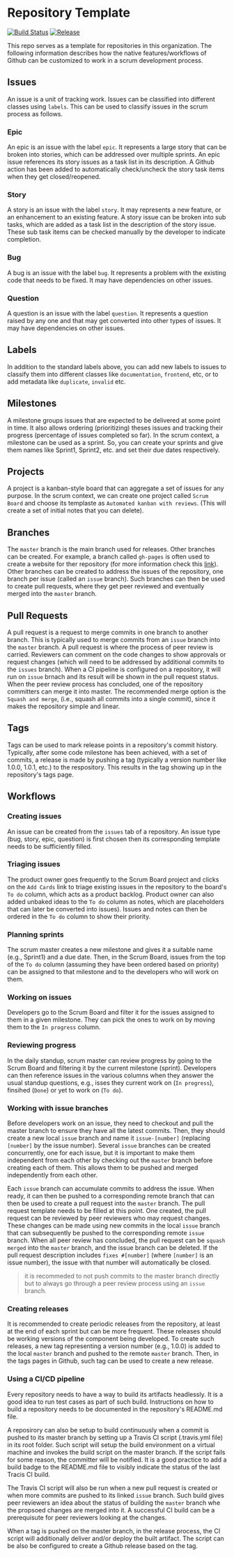 # Repository Template

[![Build Status](https://travis-ci.org/cs130-w21/template.svg?branch=master)](https://travis-ci.org/cs130-w21/template)
[![Release](https://img.shields.io/github/v/release/cs130-w21/template?label=release)](https://github.com/cs130-w21/template/releases/latest)

This repo serves as a template for repositories in this organization. The following information describes how the native features/workflows of Github can be customized to work in a scrum development process.

## Issues

An issue is a unit of tracking work. Issues can be classified into different classes using `labels`. This can be used to classify issues in the scrum process as follows.

### Epic

An epic is an issue with the label `epic`. It represents a large story that can be broken into stories, which can be addressed over multiple sprints. An epic issue references its story issues as a task list in its description. A Github action has been added to automatically check/uncheck the story task items when they get closed/reopened.

### Story

A story is an issue with the label `story`. It may represents a new feature, or an enhancement to an existing feature. A story issue can be broken into sub tasks, which are added as a task list in the description of the story issue. These sub task items can be checked manually by the developer to indicate completion.

### Bug

A bug is an issue with the label `bug`. It represents a problem with the existing code that needs to be fixed. It may have dependencies on other issues.

### Question

A question is an issue with the label `question`. It represents a question raised by any one and that may get converted into other types of issues. It may have dependencies on other issues.

## Labels

In addition to the standard labels above, you can add new labels to issues to classify them into different classes like `documentation`, `frontend`, etc, or to add metadata like `duplicate`, `invalid` etc.

## Milestones

A milestone groups issues that are expected to be delivered at some point in time. It also allows ordering (prioritizing) theses issues and tracking their progress (percentage of issues completed so far). In the scrum context, a milestone can be used as a sprint. So, you can create your sprints and give them names like Sprint1, Sprint2, etc. and set their due dates respectively.

## Projects

A project is a kanban-style board that can aggregate a set of issues for any purpose. In the scrum context, we can create one project called `Scrum Board` and choose its templaste as `Automated kanban with reviews`. (This will create a set of initial notes that you can delete).

## Branches

The `master` branch is the main branch used for releases. Other branches can be created. For example, a branch called `gh-pages` is often used to create a website for ther repository (for more information check this [link](https://pages.github.com/)). Other branches can be created to address the issues of the repository, one branch per issue (called an `issue` branch). Such branches can then be used to create pull requests, where they get peer reviewed and eventually merged into the `master` branch.

## Pull Requests

A pull request is a request to merge commits in one branch to another branch. This is typically used to merge commits from an `issue` branch into the `master` branch. A pull request is where the process of peer review is carried. Reviewers can comment on the code changes to show approvals or request changes (which will need to be addressed by additional commits to the `issues` branch). When a CI pipeline is configured on a repository, it will run on `issue` brnach and its result will be shown in the pull request status. When the peer review process has concluded, one of the repository committers can merge it into master. The recommended merge option is the `Squash and merge`, (i.e., squash all commits into a single commit), since it makes the repository simple and linear.

## Tags

Tags can be used to mark release points in a repository's commit history. Typically, after some code milestone has been achieved, with a set of commits, a release is made by pushing a tag (typically a version number like 1.0.0, 1.0.1, etc.) to the respository. This results in the tag showing up in the repository's tags page.

## Workflows

### Creating issues

An issue can be created from the `issues` tab of a repository. An issue type (bug, story, epic, question) is first chosen then its corresponding template needs to be sufficiently filled.

### Triaging issues

The product owner goes frequently to the Scrum Board project and clicks on the `Add Cards` link to triage existing issues in the repository to the board's `To do` column, which acts as a product backlog. Product owner can also added unbaked ideas to the `To do` column as notes, which are placeholders that can later be converted into issues). Issues and notes can then be ordered in the `To do` column to show their priority.

### Planning sprints

The scrum master creates a new milestone and gives it a suitable name (e.g., Sprint1) and a due date. Then, in the Scrum Board, issues from the top of the `To do` column (assuming they have been ordered based on priority) can be assigned to that milestone and to the developers who will work on them.

### Working on issues

Developers go to the Scrum Board and filter it for the issues assigned to them in a given milestone. They can pick the ones to work on by moving them to the `In progress` column.

### Reviewing progress

In the daily standup, scrum master can review progress by going to the Scrum Board and filtering it by the current milestone (sprint). Developers can then reference issues in the various columns when they answer the usual standup questions, e.g., isses they current work on (`In progress`), finsihed (`Done`) or yet to work on (`To do`).

### Working with issue branches

Before developers work on an issue, they need to checkout and pull the master branch to ensure they have all the latest commits. Then, they should create a new local `issue` branch and name it `issue-[number]` (replacing `[number]` by the issue number). Several `issue` branches can be created concurrently, one for each issue, but it is important to make them independent from each other by checking out the `master` branch before creating each of them. This allows them to be pushed and merged independently from each other.

Each `issue` branch can accumulate commits to address the issue. When ready, it can then be pushed to a corresponding remote branch that can then be used to create a pull request into the `master` branch. The pull request template needs to be filled at this point. One created, the pull request can be reviewed by peer reviewers who may request changes. These changes can be made using new commits in the local `issue` branch that can subsequently be pushed to the corresponding remote `issue` branch. When all peer review has concluded, the pull request can be `squash merged` into the `master` branch, and the issue branch can be deleted. If the pull request description includes `fixes #[number]` (where `[number]` is an issue number), the  issue with that number will automatically be closed.

> it is recommeded to not push commits to the master branch directly but to always go through a peer review process using an `issue` branch.

### Creating releases

It is recommended to create periodic releases from the repository, at least at the end of each sprint but can be more frequent. These releases should be working versions of the component being developed. To create such releases, a new tag representing a version number (e.g., 1.0.0) is added to the local `master` branch and pushed to the remote `master` branch. Then, in the tags pages in Github, such tag can be used to create a new release.

### Using a CI/CD pipeline

Every repository needs to have a way to build its artifacts headlessly. It is a good idea to run test cases as part of such build. Instructions on how to build a repository needs to be documented in the repository's README.md file.

A reposirory can also be setup to build continuously when a commit is pushed to its master branch by setting up a Travis CI script (.travis.yml file) in its root folder. Such script will setup the build environment on a virtual machine and invokes the build script on the master branch. If the script fails for some reason, the committer will be notified. It is a good practice to add a build badge to the README.md file to visibly indicate the status of the last Tracis CI build. 

The Travis CI script will also be run when a new pull request is created or when more commits are pushed to its linked `issue` branch. Such build gives peer reviewers an idea about the status of building the `master` branch whe the propsoed changes are merged into it. A successful CI build can be a prerequisute for peer reviewers looking at the changes.

When a tag is pushed on the master branch, in the release process, the CI script will additionally deliver and/or deploy the built artifact. The script can be also be configured to create a Github release based on the tag.
